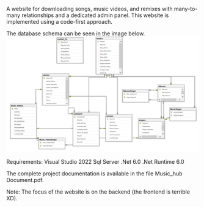 A website for downloading songs, music videos, and remixes with many-to-many relationships and a dedicated admin panel.
This website is implemented using a code-first approach.


The database schema can be seen in the image below.
![Description of the image](https://github.com/Ashkan110mir/Music-Hub/blob/master/Capture_2024_06_30_13_16_11_849.png)

Requirements:
Visual Studio 2022
Sql Server
.Net 6.0
.Net Runtime 6.0

The complete project documentation is available in the file Music_hub Document.pdf.

Note: The focus of the website is on the backend (the frontend is terrible XD).
















